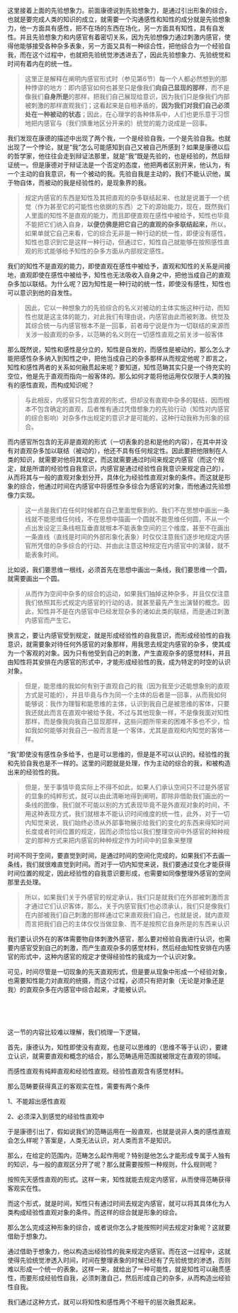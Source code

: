 <p>这里接着上面的先验想象力。前面康德说到先验想象力，是通过引出形象的综合，也就是要完成人类的知识的成立，就需要一个沟通感性和知性的成分就是先验想象力，他一方面具有感性，把不在场的东西在场化，另一方面具有知性，具有自发性。并且先验想象力和内感官有着密切关系，因为先验想像力通过刺激内感官，使得他能够接受各种杂多表象，另一方面又具有一种综合性，把他综合为一个经验自我，而在这个过程中，也就把先验统觉渗透进去了，因此先验想象力、先验统觉和时间有着内在的统一性。</p><blockquote>这里正是解释在阐明内感官形式时（参见第6节）每一个人都必然想到的那种悖谬的地方：即内感官如何也甚至只是像我们<b>向自己显现的那样</b>，而不是像我们<b>自身所是</b>的那样，把我们自己展现给意识，因为我们只是像我们内部被刺激的那样直观我们；这看起来是自相矛盾的，<b>因为我们对我们自己必须处在一种被动的状态</b>；因此，在心理学的各种体系中，人们也更乐意于习惯地把内感官与（我们慎重地区分开来的）统觉的能力说成是一回事。</blockquote><p>我们发现在康德的描述中出现了两个我，一个是经验自我，一个是先验自我。也就出现了一个悖论，就是“我”怎么可能感知到自己又被自己所感到？如果是康德以后的哲学家，他往往会走到辩证法那里，就是“我”既是先验的，也是经验的，然后辩证统一。但是康德对于辩证法是一个否定的态度，他把两者区别开来，他认为，有一个主动的自我意识，有一个被动的我。先验自我是主动的，我们不能认识他，属于物自体，而被动的我是经验性的，是现象界的我。</p><blockquote>规定内感官的东西是知性及其把直观的杂多联结起来、也就是说置于一个统觉（作为甚至它的可能性也依据的东西）之下的源始能力，现在，既然我们人里面的知性不是直观的能力，而且即便直观在感性中被给予，知性也毕竟不能把它们纳入自身，<b>以便仿佛是把它自己的直观的杂多联结起来，</b>所以，如果单就它自己来看，它的综合无非是一种行动的统一性，即便没有感性，知性也意识到它是这样一种行动，但通过它，知性自己就能够在按照感性直观的形式能够给予知性的杂多方面从内部规定感性。</blockquote><p>我们的知性不是直观的能力，即使直观在感性中被给予，直观和知性的关系是间接地，直观即使在感性中被给予，知性也无法吸收入自身之中，把他当成自己的直观杂多加以联结。为什么呢？因为知性是一种行动的统一性，即使没有感性，知性也可以意识到他的自发性。</p><blockquote>因此，它以一种想象力的先验综合的名义对被动的主体实施这种行动，而知性也就是这主体的能力，对此我们有理由说，内感官由此而被刺激。统觉及其综合统一与内感官根本不是一回事，前者毋宁说是作为一切联结的来源而关涉一般直观的杂多，以范畴的名义则在一切感性直观之前关涉一般客体</blockquote><p>那么既然说，知性和感性是分立的，知性是自发的，而感性是被动的，那么怎么才能把感性杂多纳入到知性之中，把他当成自己的杂多那样从而规定他呢？即言之，知性和感性两者的关系如何融贯起来呢？要知道，知性范畴其实只是一个待充实的空位，他是先于直观而指向一般客体的。那么如何才能将他运用仅仅限于人类的独有的感性直观，而构成知识呢？</p><blockquote>与此相反，内感官只包含直观的形式，但却没有直观中杂多的联结，因而根本不包含确定的直观，后者惟有通过凭借想象力的先验行动（知性对内感官的综合影响）对杂多作出规定的意识才是可能的，这种行动我称为形象的综合。</blockquote><p>而内感官所包含的无非是直观的形式（一切表象的总和是他的内容），在其中并没有对直观杂多加以联结（被动的），他还不具有任何规定性。因此要把他限制在人类的知识，就需要对他将其规定，而这就需要通过时间来规定内感官（而这个规定，就是所谓的经验性自我意识，内感官是通过经验性自我意识来规定自己的），从而将其与一般的直观对象划分开，具体化为经验性直观对象的条件。而这就是形象的综合，他通过时间在内感官中将感性杂多综合为感官的对象，而他通过先验想像力实现。</p><blockquote>这一点是我们在任何时候都在自己里面觉察到的。我们不在思想中画出一条线就不能思维任何线，不在思想中描画一个圆就不能思维任何圆，不从一个点出发设定三条线相互垂直就根本不能表象空间的三个维度，甚至不在画出一条直线（直线是时间的外部形象化表象）时仅仅注意我们逐步地规定内感官所凭借的杂多综合的行动、并由此注意这种规定在内感官中的演替，就不能表象时间。</blockquote><p>比如说，我们要思维一根线，必须首先在思想中画出一条线，我们要思维一个圆，就需要画出一个圆。</p><blockquote>从而作为空间中杂多的综合的运动，如果我们抽掉这种杂多，并且仅仅注意我们依照其形式规定内感官的行动的话，就甚至最先产生出演替的概念。因此，知性并不是在内感官中已经发现杂多的诸如此类的联结，而是通过刺激内感官而产生它。</blockquote><p>换言之，要让内感官受到规定，就是形成经验性的自我意识，而形成经验性的自我意识，就需要象对待任何外感官的对象那样，用我思去规定内感官的杂多，使其成为一个客观的对象。因为只有他受到自己的刺激，产生直观杂多的感觉材料，并且由知性将其安排在内感官的形式中，才能形成经验性的我，成为特定的时空的认识对象。</p><blockquote>但是，能思维的我如何有别于直观自己的我（因为我至少还能想象别的直观方式是可能的），并且毕竟与作为同一个主体的后者是一回事，从而我如何能够说：我作为理智和能思维的主体，认识到我自己是被思维的客体，只要我还就此而言在直观中被给予我，不过与其他现象一样，不是像我面对知性那样，而是像我向我自己显现那样，这些问题所带来的困难不多也不少，恰如我如何能够对我自己一般而言是一个客体，尤其是直观和内知觉的客体一样。</blockquote><p>“我”即使没有感性杂多给予，也是可以思维的，但是是不可以认识的。经验性的我和先验自我也是不一样的。这里的问题就是处理，作为主动的综合的我，和被构造出来的经验性的我。</p><blockquote>但是，至于事情毕竟实际上不得不如此，如果人们承认空间只不过是外感官的显象的纯粹形式，就可以由此清晰地得到阐明，即除非借助我们画出的一条线的图像，我们就不可能以别的方式表现毕竟不是外直观对象的时间，不用这种表现方式，我们就根本不能认识时间维度的统一性，此外，对于一切内知觉来说，我们始终必须从外部事物展示给我们的变化的东西来得知时间长度或者时间位置的规定，因而必须恰恰以我们整理空间中外感官的种种规定的那种方式来把内感官的种种规定作为时间中的显象来整理</blockquote><p>时间不同于空间，要直觉到时间，是通过时间的空间化完成的，如果我们不去画一条线，我们就很难直觉到时间。而对于一切内知觉来说，我们要通过变化才能获得时间位置的规定，因此经验性的自我意识要形成，也需要如同像整理外感官的空间那里去处理。</p><blockquote>所以，如果我们关于外感官的规定承认，我们只是就我们在外部被刺激而言才通过它们认识客体，那么，关于内感官我们也必须承认，我们只是像我们在内部被我们自己刺激的那样通过它来直观我们自己，也就是说，就内直观而言把我们自己的主体仅仅当做显象、而不是按照它自身所是的东西来认识</blockquote><p>我们要认识外在的客体需要物自体刺激外感官，那么要对经验自我进行认识，也需要内感官受到自己的刺激，而产生直观杂多的感觉材料，然后经由知性安排在内感官的形式中，这种内感官的规定才使得经验性的我成为一个认识对象。</p><p>可见，时间尽管是一切现象的先天直观形式，但是要从现象中形成一个经验对象，也需要知性能力对直观的统摄，而这个过程，必须只有把对象（无论是对象还是我）的直观杂多在内感官中综合起来，才能被认识。</p><p><br></p><p><br></p><p>这一节的内容比较难以理解，我们梳理一下逻辑，</p><p>首先，康德认为，知性即使没有直观，也是可以思维的（思维不等于认识），要建立认识，就需要直观和概念的结合，那么范畴适用范围就被限定在直观的领域。</p><p>而感性直观有纯粹直观和经验性直观。经验性直观含有感觉材料。</p><p>那么范畴要获得真正的客观实在性，需要有两个条件</p><p>1、不能超出感性直观</p><p>2、必须深入到感觉的经验性直观中</p><p>于是康德引出了，假如说我们的范畴运用在一般直观，也就是说非人类的感性直观会怎么样呢？答案是，人类无法认识，对人类而言不是知识。</p><p>那么，在给定的范围内，范畴怎么起作用呢？特别是他怎么才能形成专属于人独有的知识，与一般的直观区分开了呢？那么就需要按照一种规则，什么规则呢？</p><p>按照先天感性直观的形式。这样一来，知性就能去规定内感官，从而使得范畴获得客观实在性。</p><p>而这个形式，就是时间，知性只有通过时间去规定内感官，就可以将其具体化为人类构成经验性直观对象的条件。而这样的综合就是形象的综合。</p><p>那么怎么完成这种形象的综合，或者说你怎么才能按照时间去规定对象呢？这就要借助于想象力。</p><p>通过借助于想象力，他以构造出经验性的我来规定内感官。而在这一过程中，这就使得先验统觉渗透入时间，时间在整理表象的时候已经有了先验统觉的渗透，否则难以形成一个统一的表象。这样一来，就给出了一种可能性，就是知性可以融贯感性，而要形成经验性自我，必须刺激自己，然后形成自己的杂多，从而构造出经验性自我。</p><p>我们通过这种方式，就可以将知性和感性两个不相干的层次融贯起来。</p><p></p><p></p><p></p><p></p><p></p><p></p>